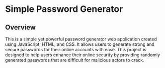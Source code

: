 # Simple Password Generator

## Overview
This is a simple yet powerful password generator web application created using JavaScript, HTML, and CSS. It allows users to generate strong and secure passwords for their online accounts with ease. This project is designed to help users enhance their online security by providing randomly generated passwords that are difficult for malicious actors to crack.
